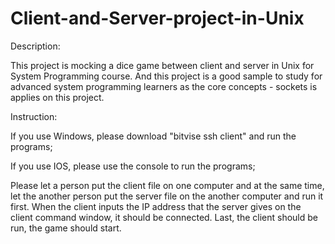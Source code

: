 # Client-and-Server-project-in-Unix
Description:

This project is mocking a dice game between client and server in Unix for System Programming course. And this project is a good sample to study for advanced system programming learners as the core concepts - sockets is applies on this project. 

Instruction:

If you use Windows, please download "bitvise ssh client" and run the programs;

If you use IOS, please use the console to run the programs;

Please let a person put the client file on one computer and at the same time, let the another person put the server file on the another computer and run it first. When the client inputs the IP address that the server gives on the client command window, it should be connected. Last, the client should be run, the game should start.

